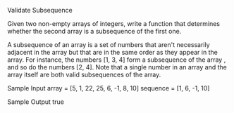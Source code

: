 Validate Subsequence

Given two non-empty arrays of integers, write a function that determines whether the second array is a subsequence of the first one.


A subsequence of an array is a set of numbers that aren't necessarily adjacent in the array but that are in the same order as they appear in the array. For instance, the numbers [1, 3, 4] form a subsequence of the array , and so do the numbers [2, 4]. Note that a single number in an array and the array itself are both valid subsequences of the array.

Sample Input
array = [5, 1, 22, 25, 6, -1, 8, 10]
sequence  = [1, 6, -1, 10]

Sample Output
true
  